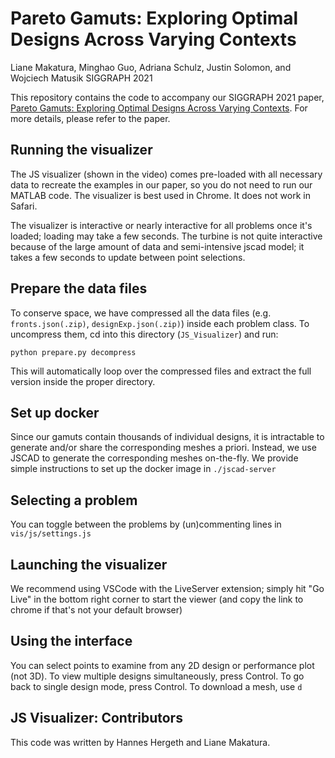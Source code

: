# Pareto Gamuts: Exploring Optimal Designs Across Varying Contexts
Liane Makatura, Minghao Guo, Adriana Schulz, Justin Solomon, and Wojciech Matusik
SIGGRAPH 2021

This repository contains the code to accompany our SIGGRAPH 2021 paper, 
[Pareto Gamuts: Exploring Optimal Designs Across Varying Contexts](http://paretogamuts.csail.mit.edu). 
For more details, please refer to the paper.

## Running the visualizer
The JS visualizer (shown in the video) comes pre-loaded with all necessary data to recreate the examples in our paper, so you do not need to run our MATLAB code.
The visualizer is best used in Chrome. It does not work in Safari.

The visualizer is interactive or nearly interactive for all problems once it's loaded; loading may take a few seconds.
The turbine is not quite interactive because of the large amount of data and semi-intensive jscad model; it takes a few seconds to update between point selections. 

## Prepare the data files
To conserve space, we have compressed all the data files (e.g. `fronts.json(.zip)`, `designExp.json(.zip)`) inside each problem class. To uncompress them, cd into this directory (`JS_Visualizer`) and run:

`python prepare.py decompress`

This will automatically loop over the compressed files and extract the full version inside the proper directory.

## Set up docker
Since our gamuts contain thousands of individual designs, it is intractable to generate and/or share the corresponding meshes a priori. Instead, we use JSCAD to generate the corresponding meshes on-the-fly. We provide simple instructions to set up the docker image in `./jscad-server`

## Selecting a problem
You can toggle between the problems by (un)commenting lines in `vis/js/settings.js`

## Launching the visualizer
We recommend using VSCode with the LiveServer extension; simply hit "Go Live" in the bottom right corner to start the viewer (and copy the link to chrome if that's not your default browser)

## Using the interface
You can select points to examine from any 2D design or performance plot (not 3D).
To view multiple designs simultaneously, press Control. To go back to single design mode, press Control.
To download a mesh, use `d`

## JS Visualizer: Contributors 
This code was written by Hannes Hergeth and Liane Makatura.